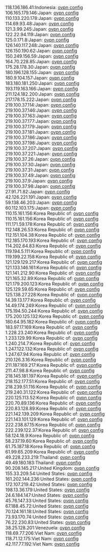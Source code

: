 118.136.186.41:Indonesia: [ovpn config](vpn/118_136_186_41.ovpn)  
106.165.179.146:Japan: [ovpn config](vpn/106_165_179_146.ovpn)  
110.133.220.178:Japan: [ovpn config](vpn/110_133_220_178.ovpn)  
114.69.93.48:Japan: [ovpn config](vpn/114_69_93_48.ovpn)  
121.3.99.245:Japan: [ovpn config](vpn/121_3_99_245.ovpn)  
122.22.94.119:Japan: [ovpn config](vpn/122_22_94_119.ovpn)  
125.0.171.8:Japan: [ovpn config](vpn/125_0_171_8.ovpn)  
126.140.117.248:Japan: [ovpn config](vpn/126_140_117_248.ovpn)  
126.150.190.62:Japan: [ovpn config](vpn/126_150_190_62.ovpn)  
150.249.156.59:Japan: [ovpn config](vpn/150_249_156_59.ovpn)  
164.70.228.85:Japan: [ovpn config](vpn/164_70_228_85.ovpn)  
175.28.178.30:Japan: [ovpn config](vpn/175_28_178_30.ovpn)  
180.196.128.155:Japan: [ovpn config](vpn/180_196_128_155.ovpn)  
180.9.104.157:Japan: [ovpn config](vpn/180_9_104_157.ovpn)  
183.180.181.250:Japan: [ovpn config](vpn/183_180_181_250.ovpn)  
193.119.163.166:Japan: [ovpn config](vpn/193_119_163_166.ovpn)  
211.124.182.200:Japan: [ovpn config](vpn/211_124_182_200.ovpn)  
217.178.15.222:Japan: [ovpn config](vpn/217_178_15_222.ovpn)  
219.100.37.114:Japan: [ovpn config](vpn/219_100_37_114.ovpn)  
219.100.37.146:Japan: [ovpn config](vpn/219_100_37_146.ovpn)  
219.100.37.163:Japan: [ovpn config](vpn/219_100_37_163.ovpn)  
219.100.37.177:Japan: [ovpn config](vpn/219_100_37_177.ovpn)  
219.100.37.179:Japan: [ovpn config](vpn/219_100_37_179.ovpn)  
219.100.37.181:Japan: [ovpn config](vpn/219_100_37_181.ovpn)  
219.100.37.186:Japan: [ovpn config](vpn/219_100_37_186.ovpn)  
219.100.37.198:Japan: [ovpn config](vpn/219_100_37_198.ovpn)  
219.100.37.207:Japan: [ovpn config](vpn/219_100_37_207.ovpn)  
219.100.37.221:Japan: [ovpn config](vpn/219_100_37_221.ovpn)  
219.100.37.26:Japan: [ovpn config](vpn/219_100_37_26.ovpn)  
219.100.37.30:Japan: [ovpn config](vpn/219_100_37_30.ovpn)  
219.100.37.31:Japan: [ovpn config](vpn/219_100_37_31.ovpn)  
219.100.37.49:Japan: [ovpn config](vpn/219_100_37_49.ovpn)  
219.100.37.9:Japan: [ovpn config](vpn/219_100_37_9.ovpn)  
219.100.37.98:Japan: [ovpn config](vpn/219_100_37_98.ovpn)  
27.91.71.82:Japan: [ovpn config](vpn/27_91_71_82.ovpn)  
42.126.221.191:Japan: [ovpn config](vpn/42_126_221_191.ovpn)  
59.138.46.203:Japan: [ovpn config](vpn/59_138_46_203.ovpn)  
60.112.103.175:Japan: [ovpn config](vpn/60_112_103_175.ovpn)  
110.15.161.156:Korea Republic of: [ovpn config](vpn/110_15_161_156.ovpn)  
110.15.161.156:Korea Republic of: [ovpn config](vpn/110_15_161_156.ovpn)  
111.171.59.178:Korea Republic of: [ovpn config](vpn/111_171_59_178.ovpn)  
112.148.26.53:Korea Republic of: [ovpn config](vpn/112_148_26_53.ovpn)  
112.151.104.38:Korea Republic of: [ovpn config](vpn/112_151_104_38.ovpn)  
112.185.170.193:Korea Republic of: [ovpn config](vpn/112_185_170_193.ovpn)  
114.202.64.83:Korea Republic of: [ovpn config](vpn/114_202_64_83.ovpn)  
119.194.5.111:Korea Republic of: [ovpn config](vpn/119_194_5_111.ovpn)  
119.199.22.158:Korea Republic of: [ovpn config](vpn/119_199_22_158.ovpn)  
121.129.129.217:Korea Republic of: [ovpn config](vpn/121_129_129_217.ovpn)  
121.133.146.161:Korea Republic of: [ovpn config](vpn/121_133_146_161.ovpn)  
121.141.212.90:Korea Republic of: [ovpn config](vpn/121_141_212_90.ovpn)  
121.165.32.89:Korea Republic of: [ovpn config](vpn/121_165_32_89.ovpn)  
121.179.200.123:Korea Republic of: [ovpn config](vpn/121_179_200_123.ovpn)  
125.129.59.65:Korea Republic of: [ovpn config](vpn/125_129_59_65.ovpn)  
125.138.27.228:Korea Republic of: [ovpn config](vpn/125_138_27_228.ovpn)  
14.39.13.177:Korea Republic of: [ovpn config](vpn/14_39_13_177.ovpn)  
14.49.174.249:Korea Republic of: [ovpn config](vpn/14_49_174_249.ovpn)  
175.194.50.244:Korea Republic of: [ovpn config](vpn/175_194_50_244.ovpn)  
175.200.125.132:Korea Republic of: [ovpn config](vpn/175_200_125_132.ovpn)  
180.64.95.182:Korea Republic of: [ovpn config](vpn/180_64_95_182.ovpn)  
183.97.17.169:Korea Republic of: [ovpn config](vpn/183_97_17_169.ovpn)  
1.228.23.240:Korea Republic of: [ovpn config](vpn/1_228_23_240.ovpn)  
1.233.129.99:Korea Republic of: [ovpn config](vpn/1_233_129_99.ovpn)  
1.240.214.7:Korea Republic of: [ovpn config](vpn/1_240_214_7.ovpn)  
1.247.122.132:Korea Republic of: [ovpn config](vpn/1_247_122_132.ovpn)  
1.247.67.94:Korea Republic of: [ovpn config](vpn/1_247_67_94.ovpn)  
210.126.3.16:Korea Republic of: [ovpn config](vpn/210_126_3_16.ovpn)  
211.187.169.217:Korea Republic of: [ovpn config](vpn/211_187_169_217.ovpn)  
211.47.98.8:Korea Republic of: [ovpn config](vpn/211_47_98_8.ovpn)  
218.145.181.197:Korea Republic of: [ovpn config](vpn/218_145_181_197.ovpn)  
218.152.177.51:Korea Republic of: [ovpn config](vpn/218_152_177_51.ovpn)  
218.239.51.116:Korea Republic of: [ovpn config](vpn/218_239_51_116.ovpn)  
219.240.31.122:Korea Republic of: [ovpn config](vpn/219_240_31_122.ovpn)  
220.125.113.52:Korea Republic of: [ovpn config](vpn/220_125_113_52.ovpn)  
220.70.89.136:Korea Republic of: [ovpn config](vpn/220_70_89_136.ovpn)  
220.83.128.89:Korea Republic of: [ovpn config](vpn/220_83_128_89.ovpn)  
221.142.139.209:Korea Republic of: [ovpn config](vpn/221_142_139_209.ovpn)  
221.143.101.129:Korea Republic of: [ovpn config](vpn/221_143_101_129.ovpn)  
222.238.87.15:Korea Republic of: [ovpn config](vpn/222_238_87_15.ovpn)  
222.239.122.37:Korea Republic of: [ovpn config](vpn/222_239_122_37.ovpn)  
58.124.18.9:Korea Republic of: [ovpn config](vpn/58_124_18_9.ovpn)  
58.237.19.60:Korea Republic of: [ovpn config](vpn/58_237_19_60.ovpn)  
61.75.187.18:Korea Republic of: [ovpn config](vpn/61_75_187_18.ovpn)  
61.99.65.209:Korea Republic of: [ovpn config](vpn/61_99_65_209.ovpn)  
49.228.233.219:Thailand: [ovpn config](vpn/49_228_233_219.ovpn)  
49.49.180.183:Thailand: [ovpn config](vpn/49_49_180_183.ovpn)  
90.208.145.217:United Kingdom: [ovpn config](vpn/90_208_145_217.ovpn)  
155.33.209.54:United States: [ovpn config](vpn/155_33_209_54.ovpn)  
161.202.144.236:United States: [ovpn config](vpn/161_202_144_236.ovpn)  
172.107.219.42:United States: [ovpn config](vpn/172_107_219_42.ovpn)  
198.13.36.179:United States: [ovpn config](vpn/198_13_36_179.ovpn)  
24.6.184.147:United States: [ovpn config](vpn/24_6_184_147.ovpn)  
45.76.147.33:United States: [ovpn config](vpn/45_76_147_33.ovpn)  
67.188.45.72:United States: [ovpn config](vpn/67_188_45_72.ovpn)  
70.124.161.18:United States: [ovpn config](vpn/70_124_161_18.ovpn)  
73.93.170.74:United States: [ovpn config](vpn/73_93_170_74.ovpn)  
76.22.230.83:United States: [ovpn config](vpn/76_22_230_83.ovpn)  
38.25.128.201:Venezuela: [ovpn config](vpn/38_25_128_201.ovpn)  
118.69.77.206:Viet Nam: [ovpn config](vpn/118_69_77_206.ovpn)  
118.71.12.175:Viet Nam: [ovpn config](vpn/118_71_12_175.ovpn)  
42.117.77.192:Viet Nam: [ovpn config](vpn/42_117_77_192.ovpn)  
